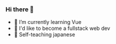 ### Hi there 👋

- 🌱 I’m currently learning Vue
- 📜 I'd like to become a fullstack web dev
- 🎌 Self-teaching japanese
